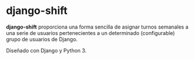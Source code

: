 # django-shift

**django-shift** proporciona una forma sencilla de asignar turnos semanales a una serie de usuarios pertenecientes a un determinado (configurable) grupo de usuarios de Django.

Diseñado con Django y Python 3.
